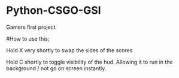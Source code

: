 # Python-CSGO-GSI
Gamers first project

#How to use this;

Hold X very shortly to swap the sides of the scores

Hold C shortly to toggle visibility of the hud. Allowing it to run in the background / not go on screen instantly.
